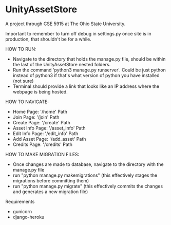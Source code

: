 # UnityAssetStore
A project through CSE 5915 at The Ohio State University.

Important to remember to turn off debug in settings.py once site is in production, that shouldn't be for a while.

HOW TO RUN:
 - Navigate to the directory that holds the manage.py file, should be within the last of the UnityAssetStore nested folders.
 - Run the command 'python3 manage.py runserver'. Could be just python instead of python3 if that's what version of python you have installed (not sure)
 - Terminal should provide a link that looks like an IP address where the webpage is being hosted.

HOW TO NAVIGATE:
 - Home Page: '/home' Path
 - Join Page: '/join' Path
 - Create Page: '/create' Path
 - Asset Info Page: '/asset_info' Path
 - Edit Info Page: '/edit_info' Path
 - Add Asset Page: '/add_asset' Path
 - Credits Page: '/credits' Path


HOW TO MAKE MIGRATION FILES:
 - Once changes are made to database, navigate to the directory with the manage.py file
 - run "python manage.py makemigrations" (this effectively stages the migrations before committing them)
 - run "python manage.py migrate" (this effectively commits the changes and generates a new migration file)

 Requirements 
 - gunicorn
 - django-heroku